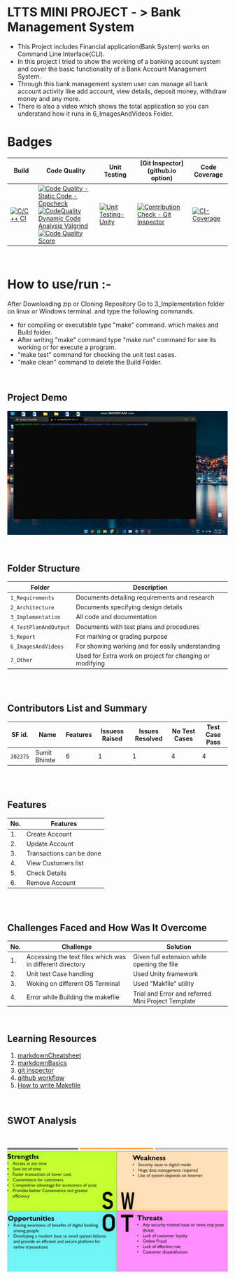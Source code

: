 
# LTTS MINI PROJECT - > Bank Management System

* This Project includes Financial application(Bank System) works on Command Line Interface(CLI).
* In this project I tried to show the working of a banking account system and cover the basic functionality of a Bank Account Management System.
* Through this bank management system user can manage all bank account activity like add account, view details, deposit money, withdraw money and any more.
* There is also a video which shows the total application so you can understand how it runs in 6_ImagesAndVideos Folder.


# Badges

Build | Code Quality | Unit Testing | [Git Inspector](github.io option) | Code Coverage
------|----------|-------|--------------|--------|
[![C/C++ CI](https://github.com/sumitbhimte/C-Mini-Project/actions/workflows/c-cpp.yml/badge.svg)](https://github.com/sumitbhimte/C-Mini-Project/actions/workflows/c-cpp.yml) |  [![Code Quality - Static Code - Cppcheck](https://github.com/sumitbhimte/C-Mini-Project/actions/workflows/cppCheck.yml/badge.svg)](https://github.com/sumitbhimte/C-Mini-Project/actions/workflows/cppCheck.yml) <br> [![CodeQuality Dynamic Code Analysis Valgrind](https://github.com/sumitbhimte/C-Mini-Project/actions/workflows/code_quality.yml/badge.svg)](https://github.com/sumitbhimte/C-Mini-Project/actions/workflows/code_quality.yml) <br> [![Code Quality Score](https://www.code-inspector.com/project/24887/score/svg)](https://frontend.code-inspector.com/public/project/24887/C-Mini-Project/dashboard) | [![Unit Testing-Unity](https://github.com/sumitbhimte/C-Mini-Project/actions/workflows/unity.yml/badge.svg)](https://github.com/sumitbhimte/C-Mini-Project/actions/workflows/unity.yml) | [![Contribution Check - Git Inspector](https://github.com/sumitbhimte/C-Mini-Project/actions/workflows/git_inspector.yml/badge.svg)](https://github.com/sumitbhimte/C-Mini-Project/actions/workflows/git_inspector.yml) | [![CI-Coverage](https://github.com/sumitbhimte/C-Mini-Project/actions/workflows/gcov.yml/badge.svg)](https://github.com/sumitbhimte/C-Mini-Project/actions/workflows/gcov.yml)

<br>

# How to use/run :-
After Downloading zip or Cloning Repository Go to 3_Implementation folder on linux or Windows terminal. and type the following commands.

* for compiling or executable type "make" command. which makes and Build folder.
* After writing "make" command type "make run" command for see its working or for execute a program.
* "make test" command for checking the unit test cases.
* "make clean" command to delete the Build Folder.

<br>

## Project Demo

![Project Demo](6_ImagesAndVideos/OutputVideo.gif)

<br>

## Folder Structure
Folder                | Description
----------------------| -----------------------------------------
`1_Requirements`      | Documents detailing requirements and research
`2_Architecture`      | Documents specifying design details
`3_Implementation`    | All code and documentation
`4_TestPlanAndOutput` | Documents with test plans and procedures
`5_Report`            | For marking or grading purpose  
`6_ImagesAndVideos`   | For showing working and for easily understanding
`7_Other`             | Used for Extra work on project for changing or modifying


<br>
<br>

## Contributors List and Summary

SF id. |  Name   |    Features    | Issuess Raised |Issues Resolved|No Test Cases|Test Case Pass
-------|---------|----------------|----------------|---------------|-------------|--------------
`302375` | Sumit Bhimte  | 6    | 1    | 1   |4   |4    

<br>
<br>

## Features

| No. | Features 
|-----|----------
|1. | Create Account 
|2. | Update Account
|3. | Transactions can be done
|4. | View Customers list
|5. | Check Details
|6. | Remove Account

<br>
<br>

## Challenges Faced and How Was It Overcome
| No. | Challenge | Solution
|-----|-----------|--------
|1. | Accessing the text files which was in different directory | Given full extension while opening the file
|2. | Unit test Case handling | Used Unity framework
|3. | Woking on different OS Terminal | Used "Makfile" utility 
|4. | Error while Building the makefile | Trial and Error and referred Mini Project Template

<br>

## Learning Resources
1. [markdownCheatsheet](https://github.com/adam-p/markdown-here/wiki/Markdown-Cheatsheet)
2. [markdownBasics](https://guides.github.com/features/mastering-markdown/)
3. [git inspector](https://github.com/ejwa/gitinspector.git)
4. [github workflow](https://docs.github.com/en/actions/)
5. [How to write Makefile](https://github.com/riuandg5/learn-makefile)

<br>

## SWOT Analysis

<br>

![SWOT](https://github.com/sumitbhimte/C-Mini-Project/blob/main/6_ImagesAndVideos/SWOT%20Analysis.png?raw=true)
